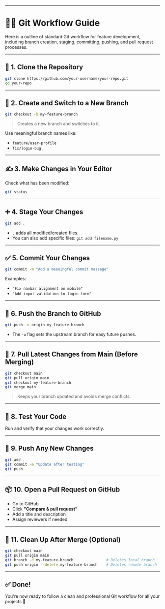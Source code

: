 ***************************************************************************************************************************************************************************************
# 🧑‍💻 Git Workflow Guide

Here is a outline of standard Git workflow for feature development, including branch creation, staging, committing, pushing, and pull request processes.

---

## 🌱 1. Clone the Repository

```bash
git clone https://github.com/your-username/your-repo.git
cd your-repo
```

---

## 🌿 2. Create and Switch to a New Branch

```bash
git checkout -b my-feature-branch
```

> Creates a new branch and switches to it.

Use meaningful branch names like:
- `feature/user-profile`
- `fix/login-bug`

---

## ✍️ 3. Make Changes in Your Editor

Check what has been modified:

```bash
git status
```

---

## ➕ 4. Stage Your Changes

```bash
git add .
```

- `.` adds all modified/created files.
- You can also add specific files: `git add filename.py`

---

## ✅ 5. Commit Your Changes

```bash
git commit -m "Add a meaningful commit message"
```

Examples:
- `"Fix navbar alignment on mobile"`
- `"Add input validation to login form"`

---

## 🚀 6. Push the Branch to GitHub

```bash
git push -u origin my-feature-branch
```

- The `-u` flag sets the upstream branch for easy future pushes.

---

## 🔁 7. Pull Latest Changes from Main (Before Merging)

```bash
git checkout main
git pull origin main
git checkout my-feature-branch
git merge main
```

> Keeps your branch updated and avoids merge conflicts.

---

## 🧪 8. Test Your Code

Run and verify that your changes work correctly.

---

## 🔁 9. Push Any New Changes

```bash
git add .
git commit -m "Update after testing"
git push
```

---

## 📦 10. Open a Pull Request on GitHub

- Go to GitHub
- Click **"Compare & pull request"**
- Add a title and description
- Assign reviewers if needed

---

## 🧼 11. Clean Up After Merge (Optional)

```bash
git checkout main
git pull origin main
git branch -d my-feature-branch               # Deletes local branch
git push origin --delete my-feature-branch    # Deletes remote branch
```

---

## ✅ Done!
You're now ready to follow a clean and professional Git workflow for all your projects 🚀
